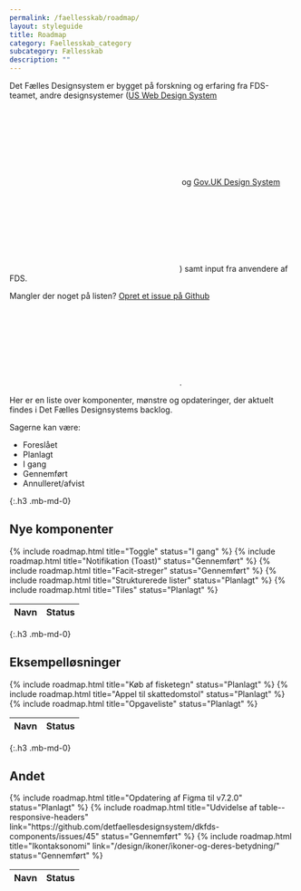 ```yaml
---
permalink: /faellesskab/roadmap/
layout: styleguide
title: Roadmap
category: Faellesskab_category
subcategory: Fællesskab
description: ""
---
```



Det Fælles Designsystem er bygget på forskning og erfaring fra FDS-teamet, andre designsystemer (<a href="https://designsystem.digital.gov/" class="icon-link">US Web Design System<svg class="icon-svg" focusable="false" aria-hidden="true"><use xlink:href="#open-in-new"></use></svg></a> og <a href="https://design-system.service.gov.uk/" class="icon-link">Gov.UK Design System<svg class="icon-svg" focusable="false" aria-hidden="true"><use xlink:href="#open-in-new"></use></svg></a>) samt input fra anvendere af FDS.

Mangler der noget på listen? <a href="https://github.com/detfaellesdesignsystem/dkfds-components/issues" class="icon-link" >Opret et issue på Github<svg class="icon-svg" focusable="false" aria-hidden="true"><use xlink:href="#open-in-new"></use></svg></a>.

Her er en liste over komponenter, mønstre og opdateringer, der aktuelt findes i Det Fælles Designsystems backlog.

Sagerne kan være:

- <span class="small-text uppercase weight-semibold">Foreslået</span>
- <span class="badge badge-small badge-info">Planlagt</span>
- <span class="badge badge-small badge-warning">I gang</span>
- <span class="badge badge-small badge-success">Gennemført</span>
- <span class="badge badge-small badge-error">Annulleret/afvist</span>

{:.h3 .mb-md-0}
## Nye komponenter
<table class="table table--borderless table--compact table-sm-responsive-headers">
    <thead>
    <tr><th><span class="sr-only">Navn</span></th><th class="align-text-sm-right">Status</th></tr>
    </thead>
    <tbody>
        {% include roadmap.html title="Toggle" status="I gang" %}
        {% include roadmap.html title="Notifikation (Toast)" status="Gennemført" %}
        {% include roadmap.html title="Facit-streger" status="Gennemført" %}
        {% include roadmap.html title="Strukturerede lister" status="Planlagt" %}
        {% include roadmap.html title="Tiles" status="Planlagt" %}
    </tbody>
</table>

{:.h3 .mb-md-0}
## Eksempelløsninger
<table class="table table--borderless table--compact table-sm-responsive-headers">
    <thead>
    <tr><th><span class="sr-only">Navn</span></th><th class="align-text-sm-right">Status</th></tr>
    </thead>
    <tbody>
        {% include roadmap.html title="Køb af fisketegn" status="Planlagt" %}
        {% include roadmap.html title="Appel til skattedomstol" status="Planlagt" %}
        {% include roadmap.html title="Opgaveliste" status="Planlagt" %}
    </tbody>
</table>

{:.h3 .mb-md-0}
## Andet
<table class="table table--borderless table--compact table-sm-responsive-headers">
    <thead>
    <tr><th><span class="sr-only">Navn</span></th><th class="align-text-sm-right">Status</th></tr>
    </thead>
    <tbody>
        {% include roadmap.html title="Opdatering af Figma til v7.2.0" status="Planlagt" %}
        {% include roadmap.html title="Udvidelse af table--responsive-headers" link="https://github.com/detfaellesdesignsystem/dkfds-components/issues/45" status="Gennemført" %}
        {% include roadmap.html title="Ikontaksonomi" link="/design/ikoner/ikoner-og-deres-betydning/" status="Gennemført" %}
    </tbody>
</table>